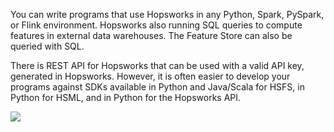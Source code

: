 You can write programs that use Hopsworks in any Python, Spark, PySpark, or Flink environment. Hopsworks also running SQL queries to compute features in external data warehouses. The Feature Store can also be queried with SQL.

There is REST API for Hopsworks that can be used with a valid API key, generated in Hopsworks. However, it is often easier to develop your programs against SDKs available in Python and Java/Scala for HSFS, in Python for HSML, and in Python for the Hopsworks API.

<img src="../../../assets/images/concepts/dev/dev-outside.svg">
